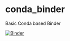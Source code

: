 # conda_binder
Basic Conda based Binder

[![Binder](https://mybinder.org/badge_logo.svg)](https://mybinder.org/v2/gh/mafreitas/conda_binder/shiny)
